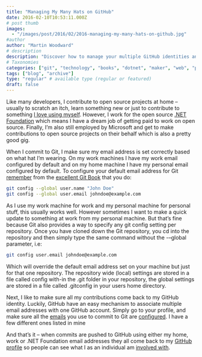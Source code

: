 ```yaml
---
title: "Managing My Many Hats on GitHub"
date: 2016-02-10T10:53:11.000Z
# post thumb
images:
  - "/images/post/2016/02/2016-managing-my-many-hats-on-github.jpg"
#author
author: "Martin Woodward"
# description
description: "Discover how to manage your multiple GitHub identities and email settings while juggling open-source contributions at work and home."
# Taxonomies
categories: ["git", "technology", "books", "dotnet", "maker", "web", "personal", "github"]
tags: ["blog", "archive"]
type: "regular" # available type (regular or featured)
draft: false
---
```

Like many developers, I contribute to open source projects at home – usually to scratch an itch, learn something new or just to contribute to something [I love using myself](http://openlivewriter.org). However, I work for the open source [.NET Foundation](http://www.dotnetfoundation.org/) which means I have a dream job of getting paid to work on open source. Finally, I’m also still employed by Microsoft and get to make contributions to open source projects on their behalf which is also a pretty good gig.  

When I commit to Git, I make sure my email address is set correctly based on what hat I’m wearing. On my work machines I have my work email configured by default and on my home machine I have my personal email configured by default.  To configure your default email address for Git [remember](https://git-scm.com/book/en/v2/Getting-Started-First-Time-Git-Setup) from the [excellent Git Book](https://git-scm.com/book) that you do:     

```bash
git config --global user.name "John Doe"
git config --global user.email johndoe@example.com
```

As I use my work machine for work and my personal machine for personal stuff, this usually works well. However sometimes I want to make a quick update to something at work from my personal machine. But that’s fine because Git also provides a way to specify any git config setting per repository.  Once you have cloned down the Git repository, you cd into the repository and then simply type the same command without the -–global parameter, i.e:

```bash
git config user.email johndoe@example.com
```

Which will override the default email address set on your machine but just for that one repository. The repository wide (local) settings are stored in a file called config with-in the .git folder in your repository, the global settings are stored in a file called .gitconfig in your users home directory.

Next, I like to make sure all my contributions come back to my GitHub identity. Luckily, GitHub have an easy mechanism to associate multiple email addresses with one GitHub account.  Simply go to your profile, and make sure all the [emails](https://github.com/settings/emails) you use to commit to Git are [configured](https://github.com/settings/emails).  I have a few different ones listed in mine

[](https://github.com/settings/emails)

And that’s it – when commits are pushed to GitHub using either my home, work or .NET Foundation email addresses they all come back to my [GitHub profile](https://github.com/martinwoodward) so people can see what I as an individual am [involved with](https://github.com/martinwoodward).
